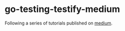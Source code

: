 # go-testing-testify-medium

Following a series of tutorials published on [medium](https://medium.com/nerd-for-tech/writing-unit-tests-in-golang-part-1-introducing-testify-c0d458442412).
